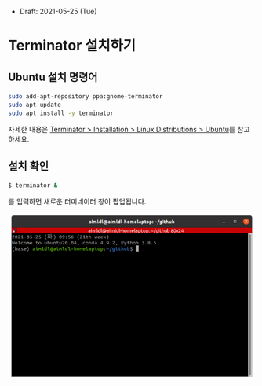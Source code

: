 * Draft: 2021-05-25 (Tue)

# Terminator 설치하기

## Ubuntu 설치 명령어

```bash
sudo add-apt-repository ppa:gnome-terminator
sudo apt update
sudo apt install -y terminator
```

자세한 내용은 [Terminator > Installation > Linux Distributions > Ubuntu](https://gnometerminator.blogspot.com/p/introduction.html)를 참고하세요.

## 설치 확인

```bash
$ terminator &
```

를 입력하면 새로운 터미네이터 창이 팝업됩니다.

<img src='images/terminator-initial_launch.png'>



